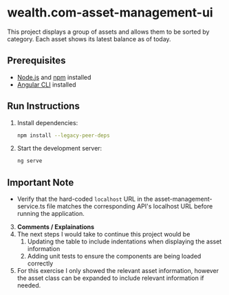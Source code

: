 # wealth.com-asset-management-ui

This project displays a group of assets and allows them to be sorted by category. Each asset shows its latest balance as of today.

## Prerequisites

- [Node.js](https://nodejs.org/) and [npm](https://www.npmjs.com/) installed
- [Angular CLI](https://angular.io/cli) installed

## Run Instructions

1. Install dependencies:
    ```bash
    npm install --legacy-peer-deps
    ```
2. Start the development server:
    ```bash
    ng serve
    ```

## Important Note

- Verify that the hard-coded `localhost` URL in the asset-management-service.ts file matches the corresponding API's localhost URL before running the application.

3. **Comments / Explainations**
 1. The next steps I would take to continue this project would be
    1. Updating the table to include indentations when displaying the asset information
    2. Adding unit tests to ensure the components are being loaded correctly
 2. For this exercise I only showed the relevant asset information, however the asset class can be expanded to include relevant information if needed.